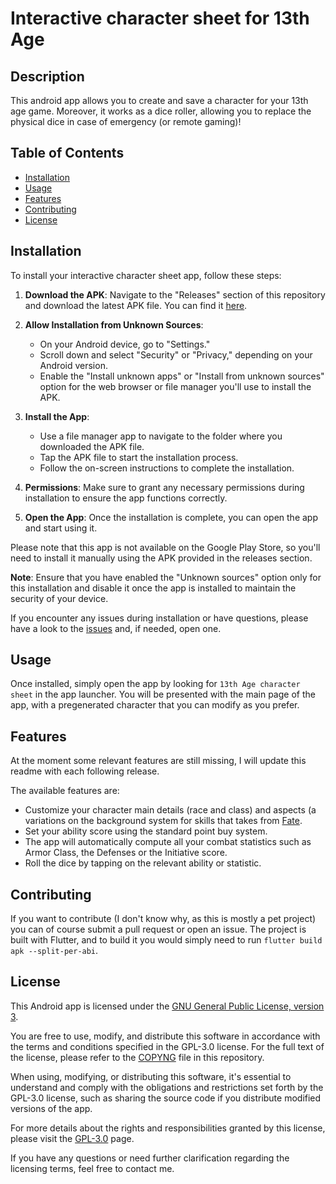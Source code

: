 # Interactive character sheet for 13th Age

## Description

This android app allows you to create and save a character for your 13th age game. Moreover, it works as a dice roller, allowing you to replace the physical dice in case of emergency (or remote gaming)!

## Table of Contents
- [Installation](#installation)
- [Usage](#usage)
- [Features](#features)
- [Contributing](#contributing)
- [License](#license)

## Installation

To install your interactive character sheet app, follow these steps:

1. **Download the APK**: Navigate to the "Releases" section of this repository and download the latest APK file. You can find it [here](https://github.com/jschiavon/character-sheet-13thage/releases).

2. **Allow Installation from Unknown Sources**:
   - On your Android device, go to "Settings."
   - Scroll down and select "Security" or "Privacy," depending on your Android version.
   - Enable the "Install unknown apps" or "Install from unknown sources" option for the web browser or file manager you'll use to install the APK.

3. **Install the App**:
   - Use a file manager app to navigate to the folder where you downloaded the APK file.
   - Tap the APK file to start the installation process.
   - Follow the on-screen instructions to complete the installation.

4. **Permissions**: Make sure to grant any necessary permissions during installation to ensure the app functions correctly.

5. **Open the App**: Once the installation is complete, you can open the app and start using it.

Please note that this app is not available on the Google Play Store, so you'll need to install it manually using the APK provided in the releases section.

**Note**: Ensure that you have enabled the "Unknown sources" option only for this installation and disable it once the app is installed to maintain the security of your device.

If you encounter any issues during installation or have questions, please have a look to the [issues](https://github.com/jschiavon/character-sheet-13thage/issues) and, if needed, open one.

## Usage

Once installed, simply open the app by looking for `13th Age character sheet` in the app launcher. You will be presented with the main page of the app, with a pregenerated character that you can modify as you prefer.

## Features

At the moment some relevant features are still missing, I will update this readme with each following release. 

The available features are:

- Customize your character main details (race and class) and aspects (a variations on the background system for skills that takes from [Fate](https://fate-srd.com/fate-core/types-aspects).
- Set your ability score using the standard point buy system.
- The app will automatically compute all your combat statistics such as Armor Class, the Defenses or the Initiative score.
- Roll the dice by tapping on the relevant ability or statistic.

## Contributing

If you want to contribute (I don't know why, as this is mostly a pet project) you can of course submit a pull request or open an issue. The project is built with Flutter, and to build it you would simply need to run `flutter build apk --split-per-abi`.

## License

This Android app is licensed under the [GNU General Public License, version 3](https://www.gnu.org/licenses/gpl-3.0.en.html).

You are free to use, modify, and distribute this software in accordance with the terms and conditions specified in the GPL-3.0 license. For the full text of the license, please refer to the [COPYNG](COPYNG) file in this repository.

When using, modifying, or distributing this software, it's essential to understand and comply with the obligations and restrictions set forth by the GPL-3.0 license, such as sharing the source code if you distribute modified versions of the app.

For more details about the rights and responsibilities granted by this license, please visit the [GPL-3.0](https://www.gnu.org/licenses/gpl-3.0.en.html) page.

If you have any questions or need further clarification regarding the licensing terms, feel free to contact me.
